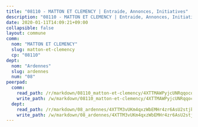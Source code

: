 ```yaml
---
title: "08110 - MATTON ET CLEMENCY | Entraide, Annonces, Initiatives"
description: "08110 - MATTON ET CLEMENCY | Entraide, Annonces, Initiatives"
date: 2020-01-11T14:09:21+09:00
collapsible: false
layout: commune
comm:
  nom: "MATTON ET CLEMENCY"
  slug: matton-et-clemency
  cp: "08110"
dept:
  nom: "Ardennes"
  slug: ardennes
  num: "08"
peerpad:
  comm:
    read_path: /r/markdown/08110_matton-et-clemency/4XTTMAWPyjcUNRqqoco7RcBhJgySVwtjzgs4uPipg4rc8ZBTq
    write_path: /w/markdown/08110_matton-et-clemency/4XTTMAWPyjcUNRqqoco7RcBhJgySVwtjzgs4uPipg4rc8ZBTq-K3TgUh2SMEyeQ5dRTNrGPGq6gEedp9iGT5dqKRmk6SjYauGY8rdFTB62LrSTb4bJ263eTw8ywLZg37PDZj845iZR5n8KBvwKESYYcaHK9m2WuRLpkxvn6AyXHQtvdG4Q6nurVpdR
  dept:
    read_path: /r/markdown/08_ardennes/4XTTM3vUKm4qxzWbEMHr4zr6AsU2stjkKdsaY9uMbmhXjv9QM
    write_path: /w/markdown/08_ardennes/4XTTM3vUKm4qxzWbEMHr4zr6AsU2stjkKdsaY9uMbmhXjv9QM-K3TgUMB9u4JvtZdFBPfBexH6pGeKJREiRZLakfAxGDqg6fgd1ib6XHxM9tkwaYxqJV2qNTbboL5jGpTS7re5rUf5cB5fLzdnicM4aJkF5ZXmkvCRXEh5XT7432iWRZFby5MMVbKP
---
```


